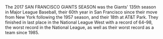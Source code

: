 The 2017 SAN FRANCISCO GIANTS SEASON was the Giants' 135th season in Major League Baseball, their 60th year in San Francisco since their move from New York following the 1957 season, and their 18th at AT&T Park. They finished in last place in the National League West with a record of 64–98, the worst record in the National League, as well as their worst record as a team since 1985.
